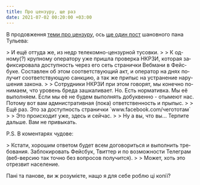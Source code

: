 ```yaml
---
title: Про цензуру, ще раз
date: 2021-07-02 00:20:00 +03:00
---
```


В продовження [теми про цензуру][2], ось [ще один пост][1] шановного пана Тульева:

<div lang="ru" markdown="1">
> И ещё оттуда же, из недр телекомно-цензурной тусовки.
>
> К одному(?) крупному оператору уже пришла проверка НКРЗИ, которая зафиксировала доступность через его сеть странички Вебмани в Фейсбуке. Составлен об этом соответствующий акт, и оператор на днях получит соответствующую санкцию, а так же припыс на устранение нарушения закона.
>
> Сотрудники НКРЗИ при этом говорят, мы конечно понимаем, что уровень бреда зашкаливает. Но. Есть нормативка. Мы её выполняем. Если мы её не будем выполнять добуквенно - отымеют нас. Потому вот вам адмнистративная (пока) ответственность и прыпыс.
>
> Ещё раз. Это за доступность странички `www.facebook.com/чегототам`
>
> Это происходит уже, здесь и сейчас.
>
> Ну а вы, что вы... Терпите дальше. Вам не привыкать.
</div>

P.S. В коментарях чудове:

<div lang="ru" markdown="1">
> Кстати, хорошим ответом будет всем договориться и выполнить требования. Заблокировать Фейсбук, Твиттер и по возможности Телеграм (веб-версию так точно без вопросов получится).
>
> Может, хоть это отрезвит население.
</div>

Пані та панове, ви ж розумієте, нащо я для себе роблю ці копії?

[1]: https://www.facebook.com/mt6561/posts/4302601029803075
[2]: /2021/07/01/censorship.html
